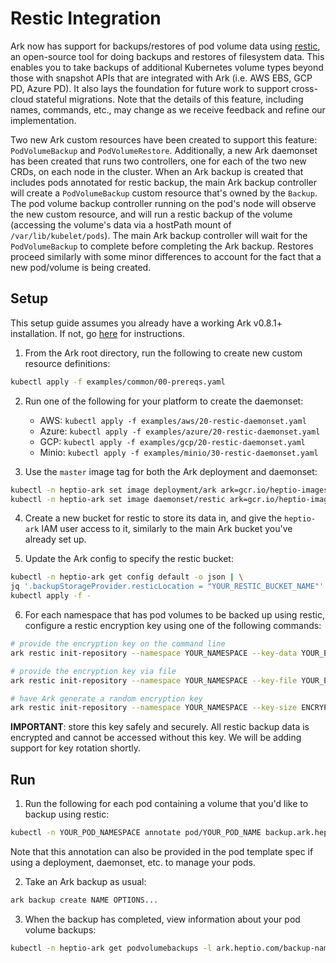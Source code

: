 # Restic Integration

Ark now has support for backups/restores of pod volume data using [restic][1], an open-source tool for doing
backups and restores of filesystem data. This enables you to take backups of additional Kubernetes volume 
types beyond those with snapshot APIs that are integrated with Ark (i.e. AWS EBS, GCP PD, Azure PD). It also lays 
the foundation for future work to support cross-cloud stateful migrations. Note that the details of this feature,
including names, commands, etc., may change as we receive feedback and refine our implementation. 

Two new Ark custom resources have been created to support this feature: `PodVolumeBackup` and `PodVolumeRestore`.
Additionally, a new Ark daemonset has been created that runs two controllers, one for each of the two new CRDs, on
each node in the cluster. When an Ark backup is created that includes pods annotated for restic backup, the main Ark 
backup controller will create a `PodVolumeBackup` custom resource that's owned by the `Backup`. The pod volume backup
controller running on the pod's node will observe the new custom resource, and will run a restic backup of the volume 
(accessing the volume's data via a hostPath mount of `/var/lib/kubelet/pods`). The main Ark backup controller will 
wait for the `PodVolumeBackup` to complete before completing the Ark backup. Restores proceed similarly with some 
minor differences to account for the fact that a new pod/volume is being created.

## Setup

This setup guide assumes you already have a working Ark v0.8.1+ installation. If not, go [here][2] for instructions.

1. From the Ark root directory, run the following to create new custom resource definitions:
```bash
kubectl apply -f examples/common/00-prereqs.yaml
```

2. Run one of the following for your platform to create the daemonset:

    - AWS: `kubectl apply -f examples/aws/20-restic-daemonset.yaml`
    - Azure: `kubectl apply -f examples/azure/20-restic-daemonset.yaml`
    - GCP: `kubectl apply -f examples/gcp/20-restic-daemonset.yaml`
    - Minio: `kubectl apply -f examples/minio/30-restic-daemonset.yaml`

3. Use the `master` image tag for both the Ark deployment and daemonset:
```bash
kubectl -n heptio-ark set image deployment/ark ark=gcr.io/heptio-images/ark:master
kubectl -n heptio-ark set image daemonset/restic ark=gcr.io/heptio-images/ark:master
```

4. Create a new bucket for restic to store its data in, and give the `heptio-ark` IAM user access to it, similarly to
the main Ark bucket you've already set up.

5. Update the Ark config to specify the restic bucket:
```bash
kubectl -n heptio-ark get config default -o json | \
jq '.backupStorageProvider.resticLocation = "YOUR_RESTIC_BUCKET_NAME"' |\
kubectl apply -f -
```

6. For each namespace that has pod volumes to be backed up using restic, configure a restic encryption key using
one of the following commands:

```bash
# provide the encryption key on the command line
ark restic init-repository --namespace YOUR_NAMESPACE --key-data YOUR_ENCRYPTION_KEY
```

```bash
# provide the encryption key via file
ark restic init-repository --namespace YOUR_NAMESPACE --key-file YOUR_ENCRYPTION_KEY_FILE
```

```bash
# have Ark generate a random encryption key
ark restic init-repository --namespace YOUR_NAMESPACE --key-size ENCRYPTION_KEY_SIZE
```

**IMPORTANT**: store this key safely and securely. All restic backup data is encrypted and cannot be accessed
without this key. We will be adding support for key rotation shortly.

## Run

1. Run the following for each pod containing a volume that you'd like to backup using restic:
```bash
kubectl -n YOUR_POD_NAMESPACE annotate pod/YOUR_POD_NAME backup.ark.heptio.com/backup-volumes=YOUR_VOLUME_NAME_1,YOUR_VOLUME_NAME_2,...
```

Note that this annotation can also be provided in the pod template spec if using a deployment, daemonset, etc.
to manage your pods.

2. Take an Ark backup as usual:
```bash
ark backup create NAME OPTIONS...
```

3. When the backup has completed, view information about your pod volume backups:
```bash
kubectl -n heptio-ark get podvolumebackups -l ark.heptio.com/backup-name=YOUR_BACKUP_NAME -o yaml
```

[1]: https://github.com/restic/restic
[2]: https://heptio.github.io/ark/v0.8.1/cloud-common